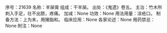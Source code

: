 序号：21639
名称：羊屎膏
组成：干羊屎。
出处：《鬼遗》卷五。
主治：竹木所刺入手足，壮不出脓，疼痛。
加减：None
功效：None
用法用量：涂疮口。
制备方法：上为末，用猪脂和。
临床应用：None
各家论述：None
用药禁忌：None
附注：None
